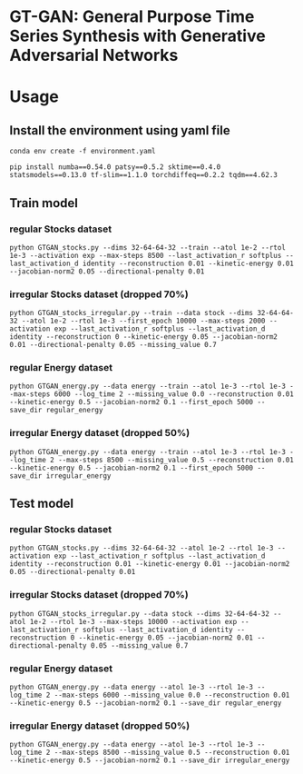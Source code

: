 # GT-GAN: General Purpose Time Series Synthesis with Generative Adversarial Networks


# Usage
## Install the environment using yaml file
~~~
conda env create -f environment.yaml

pip install numba==0.54.0 patsy==0.5.2 sktime==0.4.0 statsmodels==0.13.0 tf-slim==1.1.0 torchdiffeq==0.2.2 tqdm==4.62.3
~~~

## Train model 

### regular Stocks dataset
~~~
python GTGAN_stocks.py --dims 32-64-64-32 --train --atol 1e-2 --rtol 1e-3 --activation exp --max-steps 8500 --last_activation_r softplus --last_activation_d identity --reconstruction 0.01 --kinetic-energy 0.01 --jacobian-norm2 0.05 --directional-penalty 0.01 
~~~

### irregular Stocks dataset (dropped 70%)
~~~
python GTGAN_stocks_irregular.py --train --data stock --dims 32-64-64-32 --atol 1e-2 --rtol 1e-3 --first_epoch 10000 --max-steps 2000 --activation exp --last_activation_r softplus --last_activation_d identity --reconstruction 0 --kinetic-energy 0.05 --jacobian-norm2 0.01 --directional-penalty 0.05 --missing_value 0.7
~~~

### regular Energy dataset
~~~
python GTGAN_energy.py --data energy --train --atol 1e-3 --rtol 1e-3 --max-steps 6000 --log_time 2 --missing_value 0.0 --reconstruction 0.01 --kinetic-energy 0.5 --jacobian-norm2 0.1 --first_epoch 5000 --save_dir regular_energy
~~~

### irregular Energy dataset (dropped 50%)
~~~
python GTGAN_energy.py --data energy --train --atol 1e-3 --rtol 1e-3 --log_time 2 --max-steps 8500 --missing_value 0.5 --reconstruction 0.01 --kinetic-energy 0.5 --jacobian-norm2 0.1 --first_epoch 5000 --save_dir irregular_energy
~~~

## Test model
### regular Stocks dataset
~~~
python GTGAN_stocks.py --dims 32-64-64-32 --atol 1e-2 --rtol 1e-3 --activation exp --last_activation_r softplus --last_activation_d identity --reconstruction 0.01 --kinetic-energy 0.01 --jacobian-norm2 0.05 --directional-penalty 0.01 
~~~

### irregular Stocks dataset (dropped 70%)
~~~
python GTGAN_stocks_irregular.py --data stock --dims 32-64-64-32 --atol 1e-2 --rtol 1e-3 --max-steps 10000 --activation exp --last_activation_r softplus --last_activation_d identity --reconstruction 0 --kinetic-energy 0.05 --jacobian-norm2 0.01 --directional-penalty 0.05 --missing_value 0.7
~~~
### regular Energy dataset
~~~
python GTGAN_energy.py --data energy --atol 1e-3 --rtol 1e-3 --log_time 2 --max-steps 6000 --missing_value 0.0 --reconstruction 0.01 --kinetic-energy 0.5 --jacobian-norm2 0.1 --save_dir regular_energy
~~~
### irregular Energy dataset (dropped 50%)
~~~
python GTGAN_energy.py --data energy --atol 1e-3 --rtol 1e-3 --log_time 2 --max-steps 8500 --missing_value 0.5 --reconstruction 0.01 --kinetic-energy 0.5 --jacobian-norm2 0.1 --save_dir irregular_energy
~~~
